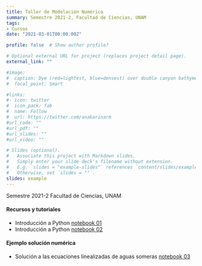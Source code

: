 ```yaml
---
title: Taller de Modelación Numérica
summary: Semestre 2021-2, Facultad de Ciencias, UNAM
tags:
- Cursos
date: "2021-03-01T00:00:00Z"

profile: false  # Show author profile?

# Optional external URL for project (replaces project detail page).
external_link: ""

#image:
#  caption: Dye (red=lightest, blue=densest) over double canyon bathymetry during upwelling conditions - Geophysical Fluid Dynamics Lab at UBC.
#  focal_point: Smart

#links:
#- icon: twitter
#  icon_pack: fab
#  name: Follow
#  url: https://twitter.com/anakarinarm
#url_code: ""
#url_pdf: ""
#url_slides: ""
#url_video: ""

# Slides (optional).
#   Associate this project with Markdown slides.
#   Simply enter your slide deck's filename without extension.
#   E.g. `slides = "example-slides"` references `content/slides/example-slides.md`.
#   Otherwise, set `slides = ""`.
slides: example
---
```

Semestre 2021-2 Facultad de Ciencias, UNAM

#### Recursos y tutoriales

* Introducción a Python [notebook 01](intro01_python.html)
* Introducción a Python [notebook 02](intro02_python.html)

#### Ejemplo solución numérica
 * Solución a las ecuaciones linealizadas de aguas someras [notebook 03](03_ODEs.html)
